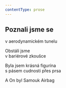 ```yaml
---
contentType: prose
---
```


## Poznali jsme se

v aerodynamickém tunelu

Obstáli jsme  
v bariérové zkoušce

Byla jsem krásná figurína  
s pásem cudnosti přes prsa

A On byl Samouk Airbag
